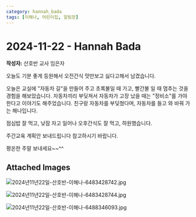 ```yaml
---
category: hannah_bada
tags: [이해나, 어린이집, 알림장]
---
```


# 2024-11-22 - Hannah Bada

**작성자:** 산호반 교사 임은자  

오늘도 기분 좋게 등원해서 오전간식 맛만보고 싫다고해서 남겼습니다.

오늘은 교실에 "자동차 길"을 만들어 주고 초록불일 때 가고, 빨간불 일 때 멈추는 것을 경험을 해보았습니다. 자동차끼리  부딪쳐서 자동차가 고장 났을 때는 "정비소"를  가야 한다고 이야기도 해주었습니다. 친구랑 자동차를 부딪쳤다며, 자동차를 들고 와 바꿔 가는 해나입니다.

점심밥 잘 먹고, 낮잠 자고 일어나 오후간식도 잘 먹고, 하원했습니다.

주간교육 계획안 보내드립니다 참고하시기 바랍니다.

평온한 주말 보내세요~~^^

## Attached Images
![2024년11년22일-산호반-이해나-6483428742.jpg](https://feghi.github.io/assets/img/bada_photo/2024년11년22일-산호반-이해나-6483428742.jpg)

![2024년11년22일-산호반-이해나-6483428744.jpg](https://feghi.github.io/assets/img/bada_photo/2024년11년22일-산호반-이해나-6483428744.jpg)

![2024년11년22일-산호반-이해나-6488346093.jpg](https://feghi.github.io/assets/img/bada_photo/2024년11년22일-산호반-이해나-6488346093.jpg)

